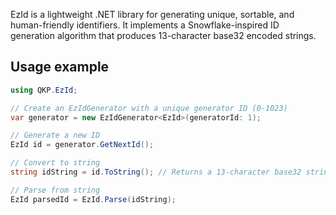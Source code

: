 EzId is a lightweight .NET library for generating unique, sortable, and human-friendly identifiers. It implements a Snowflake-inspired ID generation algorithm that produces 13-character base32 encoded strings.

## Usage example ###

```csharp
using QKP.EzId;

// Create an EzIdGenerator with a unique generator ID (0-1023)
var generator = new EzIdGenerator<EzId>(generatorId: 1);

// Generate a new ID
EzId id = generator.GetNextId();

// Convert to string
string idString = id.ToString(); // Returns a 13-character base32 string

// Parse from string
EzId parsedId = EzId.Parse(idString);
```
